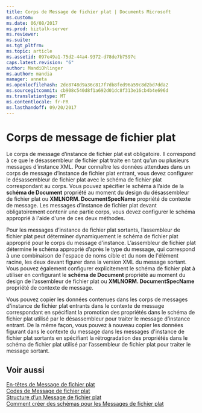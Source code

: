 ```yaml
---
title: Corps de Message de fichier plat | Documents Microsoft
ms.custom: 
ms.date: 06/08/2017
ms.prod: biztalk-server
ms.reviewer: 
ms.suite: 
ms.tgt_pltfrm: 
ms.topic: article
ms.assetid: 097e49a1-75d2-44a4-9372-d78de7b7597c
caps.latest.revision: "6"
author: MandiOhlinger
ms.author: mandia
manager: anneta
ms.openlocfilehash: 2de8748d9a36c817f7db8fed96a59c8d2bd7dda2
ms.sourcegitcommit: cb908c540d8f1a692d01dc8f313e16cb4b4e696d
ms.translationtype: MT
ms.contentlocale: fr-FR
ms.lasthandoff: 09/20/2017
---
```

# <a name="flat-file-message-bodies"></a>Corps de message de fichier plat
Le corps de message d’instance de fichier plat est obligatoire. Il correspond à ce que le désassembleur de fichier plat traite en tant qu’un ou plusieurs messages d’instance XML. Pour connaître les données attendues dans un corps de message d’instance de fichier plat entrant, vous devez configurer le désassembleur de fichier plat avec le schéma de fichier plat correspondant au corps. Vous pouvez spécifier le schéma à l’aide de la **schéma de Document** propriété au moment du design du désassembleur de fichier plat ou **XMLNORM. DocumentSpecName** propriété de contexte de message. Les messages d’instance de fichier plat devant obligatoirement contenir une partie corps, vous devez configurer le schéma approprié à l'aide d'une de ces deux méthodes.  
  
 Pour les messages d’instance de fichier plat sortants, l’assembleur de fichier plat peut déterminer dynamiquement le schéma de fichier plat approprié pour le corps du message d'instance. L’assembleur de fichier plat détermine le schéma approprié d’après le type du message, qui correspond à une combinaison de l'espace de noms cible et du nom de l'élément racine, les deux devant figurer dans la version XML du message sortant. Vous pouvez également configurer explicitement le schéma de fichier plat à utiliser en configurant le **schéma de Document** propriété au moment du design de l’assembleur de fichier plat ou **XMLNORM. DocumentSpecName** propriété de contexte de message.  
  
 Vous pouvez copier les données contenues dans les corps de messages d'instance de fichier plat entrants dans le contexte de message correspondant en spécifiant la promotion des propriétés dans le schéma de fichier plat utilisé par le désassembleur pour traiter le message d’instance entrant. De la même façon, vous pouvez à nouveau copier les données figurant dans le contexte du message dans les messages d'instance de fichier plat sortants en spécifiant la rétrogradation des propriétés dans le schéma de fichier plat utilisé par l’assembleur de fichier plat pour traiter le message sortant.  
  
## <a name="see-also"></a>Voir aussi  
 [En-têtes de Message de fichier plat](../core/flat-file-message-headers.md)   
 [Codes de Message de fichier plat](../core/flat-file-message-trailers.md)   
 [Structure d’un Message de fichier plat](../core/structure-of-a-flat-file-message.md)   
 [Comment créer des schémas pour les Messages de fichier plat](../core/how-to-create-schemas-for-flat-file-messages.md)